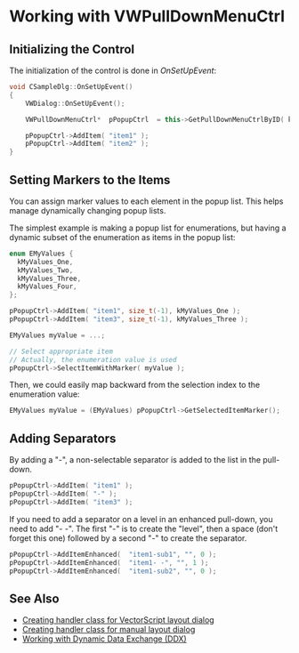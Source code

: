 # Working with VWPullDownMenuCtrl

## Initializing the Control

The initialization of the control is done in *OnSetUpEvent*:

```cpp
void CSampleDlg::OnSetUpEvent()
{
	VWDialog::OnSetUpEvent();

	VWPullDownMenuCtrl*  pPopupCtrl  = this->GetPullDownMenuCtrlByID( kMyListBox );

	pPopupCtrl->AddItem( "item1" );
	pPopupCtrl->AddItem( "item2" );
}
```

## Setting Markers to the Items

You can assign marker values to each element in the popup list. This helps manage dynamically changing popup lists.

The simplest example is making a popup list for enumerations, but having a dynamic subset of the enumeration as items in the popup list:

```cpp
enum EMyValues {
  kMyValues_One,
  kMyValues_Two,
  kMyValues_Three,
  kMyValues_Four,
};

pPopupCtrl->AddItem( "item1", size_t(-1), kMyValues_One );
pPopupCtrl->AddItem( "item3", size_t(-1), kMyValues_Three );

EMyValues myValue = ...;

// Select appropriate item
// Actually, the enumeration value is used
pPopupCtrl->SelectItemWithMarker( myValue );
```

Then, we could easily map backward from the selection index to the enumeration value:

```cpp
EMyValues myValue = (EMyValues) pPopupCtrl->GetSelectedItemMarker();
```

## Adding Separators

By adding a "-", a non-selectable separator is added to the list in the pull-down.

```cpp
pPopupCtrl->AddItem( "item1" );
pPopupCtrl->AddItem( "-" );
pPopupCtrl->AddItem( "item3" );
```

If you need to add a separator on a level in an enhanced pull-down, you need to add "- -". The first "-" is to create the "level", then a space (don't forget this one) followed by a second "-" to create the separator.

```cpp
pPopupCtrl->AddItemEnhanced(  "item1-sub1", "", 0 );
pPopupCtrl->AddItemEnhanced(  "item1- -", "", 1 );
pPopupCtrl->AddItemEnhanced(  "item1-sub2", "", 0 );
```

## See Also

- [Creating handler class for VectorScript layout dialog](Dialog%20handler%20class%20for%20VectorScript%20layout%20dialog.md)
- [Creating handler class for manual layout dialog](Dialog%20handler%20class%20for%20manual%20layout%20dialog.md)
- [Working with Dynamic Data Exchange (DDX)](Dialog%20Dynamic%20Data%20Exchange%20(DDX).md)
